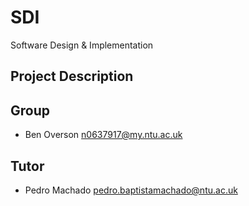 # SDI
Software Design &amp; Implementation

## Project Description

## Group
* Ben Overson <n0637917@my.ntu.ac.uk>

## Tutor
* Pedro Machado <pedro.baptistamachado@ntu.ac.uk>
